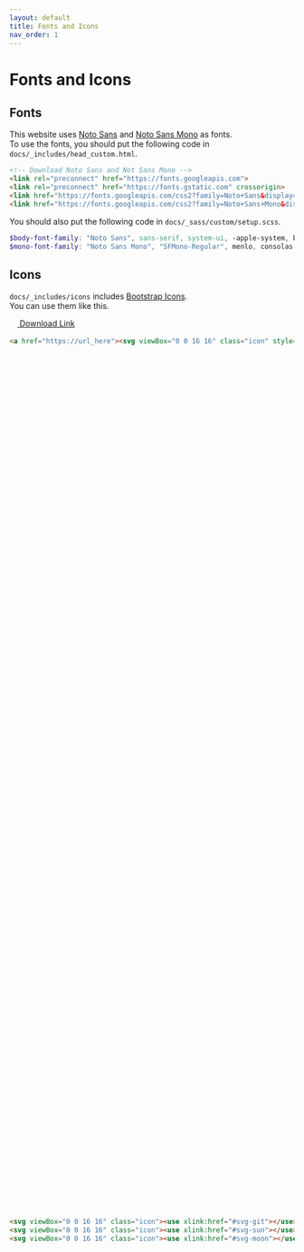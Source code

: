 ```yaml
---
layout: default
title: Fonts and Icons
nav_order: 1
---
```


# Fonts and Icons

## Fonts

This website uses [Noto Sans](https://fonts.google.com/noto/specimen/Noto+Sans) and [Noto Sans Mono](https://fonts.google.com/noto/specimen/Noto+Sans+Mono) as fonts.  
To use the fonts, you should put the following code in `docs/_includes/head_custom.html`.  

```html
<!-- Download Noto Sans and Not Sans Mono -->
<link rel="preconnect" href="https://fonts.googleapis.com">
<link rel="preconnect" href="https://fonts.gstatic.com" crossorigin>
<link href="https://fonts.googleapis.com/css2?family=Noto+Sans&display=swap" rel="stylesheet">
<link href="https://fonts.googleapis.com/css2?family=Noto+Sans+Mono&display=swap" rel="stylesheet">
```

You should also put the following code in `docs/_sass/custom/setup.scss`.  

```scss
$body-font-family: "Noto Sans", sans-serif, system-ui, -apple-system, blinkmacsystemfont, roboto, "Segoe UI Emoji";
$mono-font-family: "Noto Sans Mono", "SFMono-Regular", menlo, consolas, monospace;
```

## Icons

`docs/_includes/icons` includes [Bootstrap Icons](https://icons.getbootstrap.com/).  
You can use them like this.  

<a href="https://url_here"><svg viewBox="0 0 16 16" class="icon" style="width:1em; vertical-align: -0.35em"><use xlink:href="#svg-download"></use></svg>&nbsp;Download Link</a>

```html
<a href="https://url_here"><svg viewBox="0 0 16 16" class="icon" style="width:1em; vertical-align: -0.35em"><use xlink:href="#svg-download"></use></svg>&nbsp;Download Link</a>
```

<svg viewBox="0 0 16 16" class="icon"><use xlink:href="#svg-git"></use></svg>
<svg viewBox="0 0 16 16" class="icon"><use xlink:href="#svg-sun"></use></svg>
<svg viewBox="0 0 16 16" class="icon"><use xlink:href="#svg-moon"></use></svg>

```html
<svg viewBox="0 0 16 16" class="icon"><use xlink:href="#svg-git"></use></svg>
<svg viewBox="0 0 16 16" class="icon"><use xlink:href="#svg-sun"></use></svg>
<svg viewBox="0 0 16 16" class="icon"><use xlink:href="#svg-moon"></use></svg>
```
